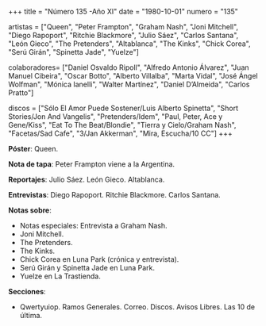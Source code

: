 +++
title = "Número 135 -Año XI"
date = "1980-10-01"
numero = "135"

artistas = ["Queen", "Peter Frampton", "Graham Nash", "Joni Mitchell", "Diego Rapoport", "Ritchie Blackmore", "Julio Sáez", "Carlos Santana", "León Gieco", "The Pretenders", "Altablanca", "The Kinks", "Chick Corea", "Serú Girán", "Spinetta Jade", "Yuelze"]

colaboradores= ["Daniel Osvaldo Ripoll", "Alfredo Antonio Álvarez", "Juan Manuel Cibeira", "Oscar Botto", "Alberto Villalba", "Marta Vidal", "José Ángel Wolfman", "Mónica Ianelli", "Walter Martínez", "Daniel D’Almeida", "Carlos Pratto"]

discos = ["Sólo El Amor Puede Sostener/Luis Alberto Spinetta", "Short Stories/Jon And Vangelis", "Pretenders/Idem", "Paul, Peter, Ace y Gene/Kiss", "Eat To The Beat/Blondie", "Tierra y Cielo/Graham Nash", "Facetas/Sad Cafe", "3/Jan Akkerman", "Mira, Escucha/10 CC"]
+++

**Póster**: Queen.

**Nota de tapa**: Peter Frampton viene a la Argentina.

**Reportajes**: Julio Sáez. León Gieco. Altablanca.

**Entrevistas**: Diego Rapoport. Ritchie Blackmore. Carlos Santana.

**Notas sobre**:

- Notas especiales: Entrevista a Graham Nash.
- Joni Mitchell.
- The Pretenders.
- The Kinks.
- Chick Corea en Luna Park (crónica y entrevista).
- Serú Girán y Spinetta Jade en Luna Park.
- Yuelze en La Trastienda.

**Secciones**:

- Qwertyuiop. Ramos Generales. Correo. Discos. Avisos Libres. Las 10 de última.
